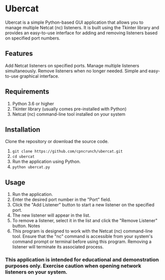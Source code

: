 # Ubercat

Ubercat is a simple Python-based GUI application that allows you to manage multiple Netcat (nc) listeners. It is built using the Tkinter library and provides an easy-to-use interface for adding and removing listeners based on specified port numbers.

## Features

Add Netcat listeners on specified ports.
Manage multiple listeners simultaneously.
Remove listeners when no longer needed.
Simple and easy-to-use graphical interface.

## Requirements

1. Python 3.6 or higher
2. Tkinter library (usually comes pre-installed with Python)
3. Netcat (nc) command-line tool installed on your system

## Installation

Clone the repository or download the source code.

1. ```git clone https://github.com/cpncrunch/ubercat.git```
2. ```cd ubercat```
2. Run the application using Python.
4. ```python ubercat.py```

## Usage

1. Run the application.
2. Enter the desired port number in the "Port" field.
3. Click the "Add Listener" button to start a new listener on the specified port.
4. The new listener will appear in the list.
5. To remove a listener, select it in the list and click the "Remove Listener" button.
Notes
6. This program is designed to work with the Netcat (nc) command-line tool. Ensure that the "nc" command is accessible from your system's command prompt or terminal before using this program.
Removing a listener will terminate its associated process.

### This application is intended for educational and demonstration purposes only. Exercise caution when opening network listeners on your system.
